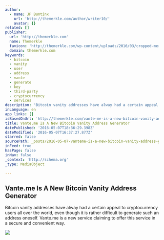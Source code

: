 ```yaml
---
author:
  - name: JP Buntinx
    url: 'http://themerkle.com/author/writer10/'
    avatar: {}
related: []
publisher:
  url: 'http://themerkle.com'
  name: Themerkle
  favicon: 'http://themerkle.com/wp-content/uploads/2016/03/cropped-merkle-white-1-192x192.png'
  domain: themerkle.com
keywords:
  - bitcoin
  - vanity
  - user
  - address
  - vante
  - generate
  - key
  - third-party
  - cryptocurrency
  - services
description: 'Bitcoin vanity addresses have alway had a certain appeal to cryptocurrency users all over the world, even though it is rather difficult to generate such an address oneself. Vante.me is a new service claiming to offer this service in a secure and convenient way.'
inLanguage: en
app_links: []
isBasedOnUrl: 'http://themerkle.com/vante-me-is-a-new-bitcoin-vanity-address-generator/'
title: Vante.me Is A New Bitcoin Vanity Address Generator
datePublished: '2016-05-07T18:36:29.398Z'
dateModified: '2016-05-07T16:37:27.877Z'
starred: false
sourcePath: _posts/2016-05-07-vanteme-is-a-new-bitcoin-vanity-address-generator.md
inFeed: true
hasPage: false
inNav: false
_context: 'http://schema.org'
_type: MediaObject

---
```

<article style=""><h1>Vante.me Is A New Bitcoin Vanity Address Generator</h1><p>Bitcoin vanity addresses have alway had a certain appeal to cryptocurrency users all over the world, even though it is rather difficult to generate such an address oneself. Vante.me is a new service claiming to offer this service in a secure and convenient way.</p><img src="http://themerkle.com/wp-content/uploads/2016/05/shutterstock_298231499.jpg" /></article>